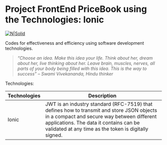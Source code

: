 # Project FrontEnd PriceBook using the Technologies: Ionic

[![N|Solid](https://cldup.com/dTxpPi9lDf.thumb.png)](https://nodesource.com/products/nsolid)

Codes for effectiveness and efficiency using software development technologies. 

> *“Choose an idea. Make this idea your life.
> Think about her, dream about her, live thinking about her.
> Leave brain, muscles, nerves, all parts
> of your body being filled with this idea.
> This is the way to success” – Swami Vivekananda, Hindu thinker*

Technologies:

| Technologies | Description |
| ------ | ------ |
| Ionic | JWT is an industry standard (RFC-7519) that defines how to transmit and store JSON objects in a compact and secure way between different applications. The data it contains can be validated at any time as the token is digitally signed. |
